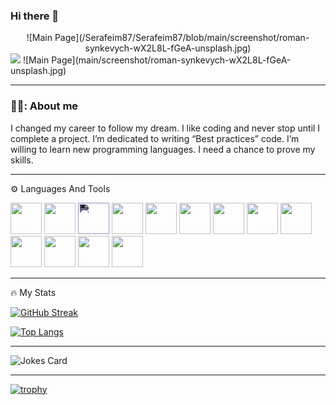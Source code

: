 ### Hi there 👋
<div align ="center">
![Main Page](/Serafeim87/Serafeim87/blob/main/screenshot/roman-synkevych-wX2L8L-fGeA-unsplash.jpg)
</a>
</div>
<img src= "https://komarev.com/ghpvc/?username=paschalis777&style=flat-github-username)" />
</div>
![Main Page](main/screenshot/roman-synkevych-wX2L8L-fGeA-unsplash.jpg)

---


### 👨‍💼: About me
I changed my career to follow my dream. I like coding and never stop until I complete a project.
I’m dedicated to writing “Best practices” code. I’m willing to learn new programming languages. 
I need a chance to prove my skills.


---
⚙️ Languages And Tools
<div>
   <img width="50" height="50" src="https://cdn.jsdelivr.net/gh/devicons/devicon/icons/python/python-original-wordmark.svg" />
          
   <img width="50" height="50" src="https://cdn.jsdelivr.net/gh/devicons/devicon/icons/vscode/vscode-original.svg" />
  
  <img style="filter: invert(100%) sepia(100%) saturate(100%) hue-rotate(201deg) brightness(200%) contrast(95%);"  width="50" height="50"  src="https://cdn.jsdelivr.net/gh/devicons/devicon/icons/github/github-original.svg" />
  
   <img width="50" height="50" src="https://cdn.jsdelivr.net/gh/devicons/devicon/icons/html5/html5-original-wordmark.svg" />
  
  <img width="50" height="50" src="https://cdn.jsdelivr.net/gh/devicons/devicon/icons/css3/css3-original-wordmark.svg" />
  
   <img width="50" height="50" src="https://cdn.jsdelivr.net/gh/devicons/devicon/icons/javascript/javascript-original.svg" />
  
  <img width="50" height="50" src="https://cdn.jsdelivr.net/gh/devicons/devicon/icons/mysql/mysql-original-wordmark.svg" />
  
  <img width="50" height="50" src="https://cdn.jsdelivr.net/gh/devicons/devicon/icons/php/php-plain.svg" />
  
  <img width="50" height="50" src="https://cdn.jsdelivr.net/gh/devicons/devicon/icons/java/java-original-wordmark.svg" />
  
   <img width="50" height="50" src="https://cdn.jsdelivr.net/gh/devicons/devicon/icons/csharp/csharp-original.svg" />
  
   <img width="50" height="50" src="https://cdn.jsdelivr.net/gh/devicons/devicon/icons/dotnetcore/dotnetcore-original.svg" />
  
   <img width="50" height="50" src="https://cdn.jsdelivr.net/gh/devicons/devicon/icons/magento/magento-original.svg" />
  
   <img width="50" height="50" src="https://cdn.jsdelivr.net/gh/devicons/devicon/icons/git/git-plain-wordmark.svg" />
         
          
   </div>
   
   ---
   
   🔥 My Stats 
   
   [![GitHub Streak](https://streak-stats.demolab.com?user=paschalis777&theme=apprentice&date_format=M%20j%5B%2C%20Y%5D)](https://git.io/streak-stats)
   
   
   
 [![Top Langs](https://github-readme-stats.vercel.app/api/top-langs/?username=paschalis777)](https://github.com/anuraghazra/github-readme-stats)
   
   ---
   
   <!-- Markdown -->

![Jokes Card](https://readme-jokes.vercel.app/api)

---

[![trophy](https://github-profile-trophy.vercel.app/?username=paschalis777)](https://github.com/ryo-ma/github-profile-trophy)

